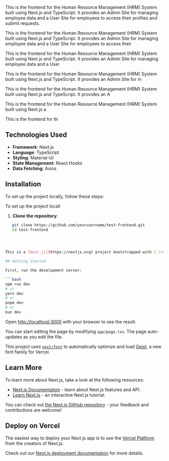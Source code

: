This is the frontend for the Human Resource Management (HRM) System built using Next.js and TypeScript. It provides an Admin Site for managing employee data and a User Site for employees to access their profiles and submit requests.

This is the frontend for the Human Resource Management (HRM) System built using Next.js and TypeScript. It provides an Admin Site for managing employee data and a User Site for employees to access their 

This is the frontend for the Human Resource Management (HRM) System built using Next.js and TypeScript. It provides an Admin Site for managing employee data and a User

This is the frontend for the Human Resource Management (HRM) System built using Next.js and TypeScript. It provides an Admin Site for m

This is the frontend for the Human Resource Management (HRM) System built using Next.js and TypeScript. It provides an A

This is the frontend for the Human Resource Management (HRM) System built using Next.js a

This is the frontend for th

## Technologies Used

- **Framework**: Next.js
- **Language**: TypeScript
- **Styling**: Material-UI
- **State Management**: React Hooks
- **Data Fetching**: Axios

## Installation

To set up the project locally, follow these steps:

To set up the project locall
1. **Clone the repository**:
   
```bash
   git clone https://github.com/yourusername/test-frontend.git
   cd test-frontend
    



This is a [Next.js](https://nextjs.org) project bootstrapped with [`create-next-app`](https://nextjs.org/docs/app/api-reference/cli/create-next-app).

## Getting Started

First, run the development server:

```bash
npm run dev
# or
yarn dev
# or
pnpm dev
# or
bun dev
```

Open [http://localhost:3000](http://localhost:3000) with your browser to see the result.

You can start editing the page by modifying `app/page.tsx`. The page auto-updates as you edit the file.

This project uses [`next/font`](https://nextjs.org/docs/app/building-your-application/optimizing/fonts) to automatically optimize and load [Geist](https://vercel.com/font), a new font family for Vercel.

## Learn More

To learn more about Next.js, take a look at the following resources:

- [Next.js Documentation](https://nextjs.org/docs) - learn about Next.js features and API.
- [Learn Next.js](https://nextjs.org/learn) - an interactive Next.js tutorial.

You can check out [the Next.js GitHub repository](https://github.com/vercel/next.js) - your feedback and contributions are welcome!

## Deploy on Vercel

The easiest way to deploy your Next.js app is to use the [Vercel Platform](https://vercel.com/new?utm_medium=default-template&filter=next.js&utm_source=create-next-app&utm_campaign=create-next-app-readme) from the creators of Next.js.

Check out our [Next.js deployment documentation](https://nextjs.org/docs/app/building-your-application/deploying) for more details.
